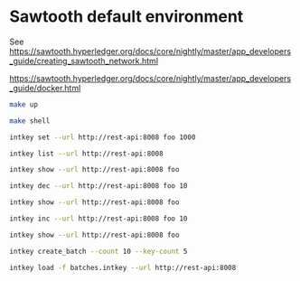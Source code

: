 # Sawtooth default environment

See https://sawtooth.hyperledger.org/docs/core/nightly/master/app_developers_guide/creating_sawtooth_network.html


https://sawtooth.hyperledger.org/docs/core/nightly/master/app_developers_guide/docker.html

```bash
make up

make shell

```

```bash
intkey set --url http://rest-api:8008 foo 1000

intkey list --url http://rest-api:8008

intkey show --url http://rest-api:8008 foo

intkey dec --url http://rest-api:8008 foo 10

intkey show --url http://rest-api:8008 foo

intkey inc --url http://rest-api:8008 foo 10

intkey show --url http://rest-api:8008 foo

intkey create_batch --count 10 --key-count 5

intkey load -f batches.intkey --url http://rest-api:8008

```
